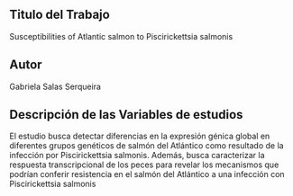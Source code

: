 ## Titulo del Trabajo
Susceptibilities of Atlantic salmon to Piscirickettsia salmonis

## Autor
Gabriela Salas Serqueira

## Descripción de las Variables de estudios
El estudio busca detectar diferencias en la expresión génica global en diferentes grupos genéticos de salmón del Atlántico como resultado de la infección por Piscirickettsia salmonis. Además, busca caracterizar la respuesta transcripcional de los peces para revelar los mecanismos que podrían conferir resistencia en el salmón del Atlántico a una infección con Piscirickettsia salmonis